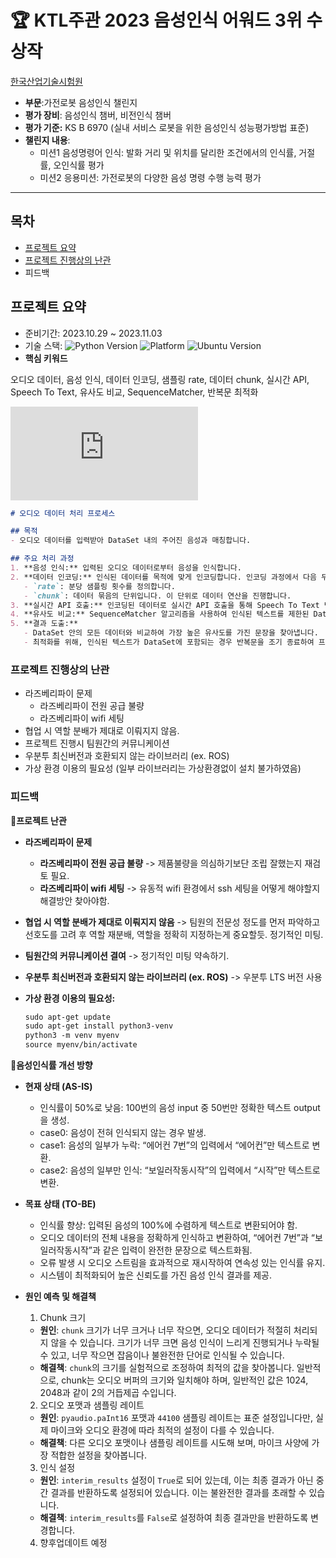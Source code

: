 # 🏆 KTL주관 2023 음성인식 어워드 3위 수상작

[한국산업기술시험원](https://www.ktl.re.kr/notice/notice_1/notice_announcement.do?temp_var=&menu_gubun=mid&menu_no=4&menu_no2=0&menu_no3=&params=&idx=20777&language=undefined&status=detail&searchOption6=9999,6&searchOption)

- **부문**:가전로봇 음성인식 챌린지
- **평가 장비**: 음성인식 챔버, 비전인식 챔버
- **평가 기준:** KS B 6970 (실내 서비스 로봇을 위한 음성인식 성능평가방법 표준)
- **챌린지 내용**:
    - 미션1 음성명령어 인식: 발화 거리 및 위치를 달리한 조건에서의 인식률, 거절률, 오인식률 평가
    - 미션2 응용미션: 가전로봇의 다양한 음성 명령 수행 능력 평가

---

## 목차

- [프로젝트 요약](https://www.notion.so/c9f0fe72ea024a00bc460b3c748bd24d?pvs=21)
- [프로젝트 진행상의 난관](https://www.notion.so/c9f0fe72ea024a00bc460b3c748bd24d?pvs=21)
- 피드백

## 프로젝트 요약

- 준비기간: 2023.10.29 ~ 2023.11.03
- 기술 스택:  ![Python Version](https://img.shields.io/badge/python-3.11-blue.svg?&logo=python&logoColor=white)
![Platform](https://img.shields.io/badge/platform-raspberry%20pi%204-brightgreen.svg?&logo=raspberry-pi)
![Ubuntu Version](https://img.shields.io/badge/ubuntu-23.10-orange.svg?&logo=ubuntu&logoColor=white)
- **핵심 키워드**

오디오 데이터, 음성 인식, 데이터 인코딩, 샘플링 rate, 데이터 chunk, 실시간 API, Speech To Text, 유사도 비교, SequenceMatcher, 반복문 최적화

![Untitled](https://github.com/park-janghyeon/board/files/13256326/c9f0fe72ea024a00bc460b3c748bd24d.md)

```markdown
# 오디오 데이터 처리 프로세스

## 목적
- 오디오 데이터를 입력받아 DataSet 내의 주어진 음성과 매칭합니다.

## 주요 처리 과정
1. **음성 인식:** 입력된 오디오 데이터로부터 음성을 인식합니다.
2. **데이터 인코딩:** 인식된 데이터를 목적에 맞게 인코딩합니다. 인코딩 과정에서 다음 두 가지 주요 파라미터를 설정합니다.
   - `rate`: 분당 샘플링 횟수를 정의합니다.
   - `chunk`: 데이터 묶음의 단위입니다. 이 단위로 데이터 연산을 진행합니다.
3. **실시간 API 호출:** 인코딩된 데이터로 실시간 API 호출을 통해 Speech To Text 변환을 수행합니다.
4. **유사도 비교:** SequenceMatcher 알고리즘을 사용하여 인식된 텍스트를 제한된 DataSet과 비교합니다.
5. **결과 도출:**
   - DataSet 안의 모든 데이터와 비교하여 가장 높은 유사도를 가진 문장을 찾아냅니다.
   - 최적화를 위해, 인식된 텍스트가 DataSet에 포함되는 경우 반복문을 조기 종료하여 프로세스의 효율을 높입니다.
```

### 프로젝트 진행상의 난관

- 라즈베리파이 문제
    - 라즈베리파이 전원 공급 불량
    - 라즈베리파이 wifi 세팅
- 협업 시 역할 분배가 제대로 이뤄지지 않음.
- 프로젝트 진행시 팀원간의 커뮤니케이션
- 우분투 최신버전과 호환되지 않는 라이브러리 (ex. ROS)
- 가상 환경 이용의 필요성 (일부 라이브러리는 가상환경없이 설치 불가하였음)

### 피드백

**📌프로젝트 난관**

- **라즈베리파이 문제**
    - **라즈베리파이 전원 공급 불량** -> 제품불량을 의심하기보단 조립 잘했는지 재검토 필요.
    - **라즈베리파이 wifi 세팅** -> 유동적 wifi 환경에서 ssh 세팅을 어떻게 해야할지 해결방안 찾아야함.
- **협업 시 역할 분배가 제대로 이뤄지지 않음** -> 팀원의 전문성 정도를 먼저 파악하고 선호도를 고려 후 역할 재분배, 역할을 정확히 지정하는게 중요할듯. 정기적인 미팅.
- **팀원간의 커뮤니케이션 결여** -> 정기적인 미팅 약속하기.
- **우분투 최신버전과 호환되지 않는 라이브러리 (ex. ROS)** -> 우분투 LTS 버전 사용
- **가상 환경 이용의 필요성:**
    
    ```markdown
    sudo apt-get update
    sudo apt-get install python3-venv
    python3 -m venv myenv
    source myenv/bin/activate
    ```
    

📌**음성인식률 개선 방향**

- **현재 상태 (AS-IS)**
    - 인식률이 50%로 낮음: 100번의 음성 input 중 50번만 정확한 텍스트 output을 생성.
    - case0: 음성이 전혀 인식되지 않는 경우 발생.
    - case1: 음성의 일부가 누락: “에어컨 7번”의 입력에서 “에어컨”만 텍스트로 변환.
    - case2: 음성의 일부만 인식: “보일러작동시작”의 입력에서 “시작”만 텍스트로 변환.
- **목표 상태 (TO-BE)**
    - 인식률 향상: 입력된 음성의 100%에 수렴하게 텍스트로 변환되어야 함.
    - 오디오 데이터의 전체 내용을 정확하게 인식하고 변환하여, “에어컨 7번”과 “보일러작동시작”과 같은 입력이 완전한 문장으로 텍스트화됨.
    - 오류 발생 시 오디오 스트림을 효과적으로 재시작하여 연속성 있는 인식률 유지.
    - 시스템이 최적화되어 높은 신뢰도를 가진 음성 인식 결과를 제공.
- **원인 예측 및 해결책**
    
    1) Chunk 크기
    
    - **원인**: `chunk` 크기가 너무 크거나 너무 작으면, 오디오 데이터가 적절히 처리되지 않을 수 있습니다. 크기가 너무 크면 음성 인식이 느리게 진행되거나 누락될 수 있고, 너무 작으면 잡음이나 불완전한 단어로 인식될 수 있습니다.
    - **해결책**: `chunk`의 크기를 실험적으로 조정하여 최적의 값을 찾아봅니다. 일반적으로, chunk는 오디오 버퍼의 크기와 일치해야 하며, 일반적인 값은 1024, 2048과 같이 2의 거듭제곱 수입니다.
    
    2) 오디오 포맷과 샘플링 레이트
    
    - **원인**: `pyaudio.paInt16` 포맷과 `44100` 샘플링 레이트는 표준 설정입니다만, 실제 마이크와 오디오 환경에 따라 최적의 설정이 다를 수 있습니다.
    - **해결책**: 다른 오디오 포맷이나 샘플링 레이트를 시도해 보며, 마이크 사양에 가장 적합한 설정을 찾아봅니다.
    
    3) 인식 설정
    
    - **원인**: `interim_results` 설정이 `True`로 되어 있는데, 이는 최종 결과가 아닌 중간 결과를 반환하도록 설정되어 있습니다. 이는 불완전한 결과를 초래할 수 있습니다.
    - **해결책**: `interim_results`를 `False`로 설정하여 최종 결과만을 반환하도록 변경합니다.
    
    4) 향후업데이트 예정